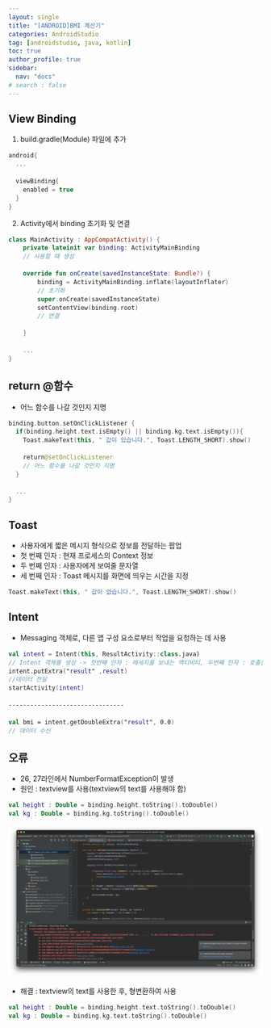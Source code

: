 ```yaml
---
layout: single
title: "[ANDROID]BMI 계산기"
categories: AndroidStudio
tag: [androidstudio, java, kotlin]
toc: true
author_profile: true
sidebar:
  nav: "docs"
# search : false
---
```


## View Binding

1. build.gradle(Module) 파일에 추가

```kotlin
android{
  ...

  viewBinding{
    enabled = true
  }
}
```

2. Activity에서 binding 초기화 및 연결

```kotlin
class MainActivity : AppCompatActivity() {
    private lateinit var binding: ActivityMainBinding
    // 사용할 때 생성

    override fun onCreate(savedInstanceState: Bundle?) {
        binding = ActivityMainBinding.inflate(layoutInflater)
        // 초기화
        super.onCreate(savedInstanceState)
        setContentView(binding.root)
        // 연결

    }

    ...
}
```

## return @함수

- 어느 함수를 나갈 것인지 지명

```kotlin
binding.button.setOnClickListener {
  if(binding.height.text.isEmpty() || binding.kg.text.isEmpty()){
    Toast.makeText(this, " 값이 있습니다.", Toast.LENGTH_SHORT).show()

    return@setOnClickListener
    // 어느 함수를 나갈 것인지 지명
  }

  ...
}
```

## Toast

- 사용자에게 짧은 메시지 형식으로 정보를 전달하는 팝업
- 첫 번째 인자 : 현재 프로세스의 Context 정보
- 두 번째 인자 : 사용자에게 보여줄 문자열
- 세 번째 인자 : Toast 메시지를 화면에 띄우는 시간을 지정

```kotlin
Toast.makeText(this, " 값이 없습니다.", Toast.LENGTH_SHORT).show()
```

## Intent

- Messaging 객체로, 다른 앱 구성 요소로부터 작업을 요청하는 데 사용

```kotlin
val intent = Intent(this, ResultActivity::class.java)
// Intent 객체를 생성 -> 첫번째 인자 : 메세지를 보내는 액티비티, 두번째 인자 : 호출될 액티비티
intent.putExtra("result" ,result)
//데이터 전달
startActivity(intent)

--------------------------------

val bmi = intent.getDoubleExtra("result", 0.0)
// 데이터 수신
```

## 오류

- 26, 27라인에서 NumberFormatException이 발생
- 원인 : textview를 사용(textview의 text를 사용해야 함)

```kotlin
val height : Double = binding.height.toString().toDouble()
val kg : Double = binding.kg.toString().toDouble()
```

![](/images/2021-12-27-[ANDROID]BMI%20계산기/error.png)

- 해결 : textview의 text를 사용한 후, 형변환하여 사용

```kotlin
val height : Double = binding.height.text.toString().toDouble()
val kg : Double = binding.kg.text.toString().toDouble()
```

